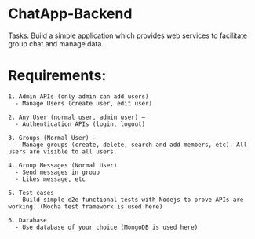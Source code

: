 # ChatApp-Backend

 Tasks:  Build a simple application which provides web services to facilitate group chat and manage data.
 
# Requirements:
  
    1. Admin APIs (only admin can add users)
      - Manage Users (create user, edit user)

    2. Any User (normal user, admin user) –
      - Authentication APIs (login, logout)

    3. Groups (Normal User) –
      - Manage groups (create, delete, search and add members, etc). All users are visible to all users.

    4. Group Messages (Normal User)
      - Send messages in group
      - Likes message, etc

    5. Test cases
      - Build simple e2e functional tests with Nodejs to prove APIs are working. (Mocha test framework is used here)
    
    6. Database
      - Use database of your choice (MongoDB is used here)
